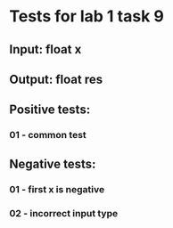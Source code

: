 # Tests for lab 1 task 9


## Input: float x

## Output: float res


## Positive tests:
### 01 - common test 


## Negative tests:
### 01 - first x is negative
### 02 - incorrect input type
